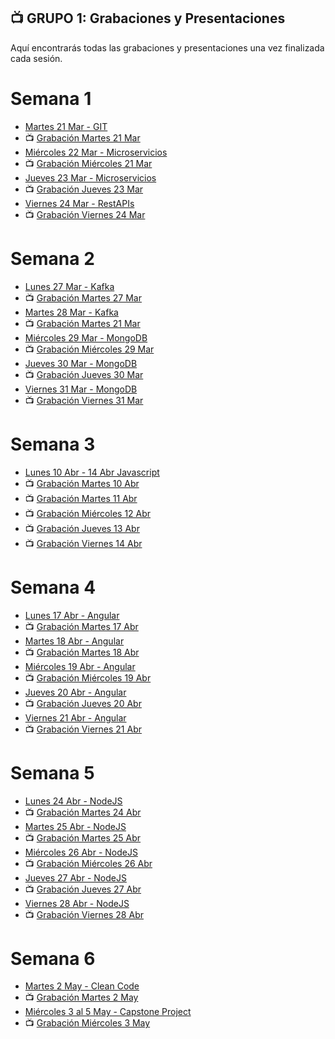 ## 📺 GRUPO 1: Grabaciones y Presentaciones
Aquí encontrarás todas las grabaciones y presentaciones una vez finalizada cada sesión.

# Semana 1
- [Martes 21 Mar - GIT](https://drive.google.com/file/d/1AMk9wmYxpUF_IRWdjsBPO6Ur_XTwvNQ7/view?usp=share_link)
- 📺 [Grabación Martes 21 Mar](https://drive.google.com/file/d/1OJYrENBSMVS3VlId5KdH--mkOIZt3YkU/view?usp=sharing)
- [Miércoles 22 Mar - Microservicios](https://drive.google.com/file/d/1H4VvWE_yJ6G4gQ1lh1j44R46_rIEsSDS/view?usp=sharing)
- 📺 [Grabación Miércoles 21 Mar](https://drive.google.com/file/d/1fNtzzHQCI-mlzwPejd4ryiiwTxPNpXL1/view?usp=sharing)
- [Jueves 23 Mar - Microservicios](https://drive.google.com/file/d/1H4VvWE_yJ6G4gQ1lh1j44R46_rIEsSDS/view?usp=sharing)
- 📺 [Grabación Jueves 23 Mar](https://drive.google.com/file/d/1fynK6F4_t1b6HtNlk80Xg3PHwLc71v09/view?usp=sharing)
- [Viernes 24 Mar - RestAPIs](https://drive.google.com/file/d/1uf91CQfwRzq2b-T6JcxfHXwVArJDMWpC/view?usp=sharing)
- 📺 [Grabación Viernes 24 Mar](https://drive.google.com/file/d/1cHkWrfr6eonyiDU93_pfz5bVG0a2-nEb/view?usp=sharing)

# Semana 2
- [Lunes 27 Mar - Kafka](https://drive.google.com/file/d/17MiN-nxB-JC4MJChQwTZwe19vgnJ72Zr/view?usp=sharing)
- 📺 [Grabación Martes 27 Mar](https://drive.google.com/file/d/1PxDdEJSXBhe2aJX0KkaFlhCiOSKVAjOr/view?usp=sharing)
- [Martes 28 Mar - Kafka](https://drive.google.com/file/d/17MiN-nxB-JC4MJChQwTZwe19vgnJ72Zr/view?usp=sharing)
- 📺 [Grabación Martes 21 Mar](https://drive.google.com/file/d/1hqZBae-DD36leGjHk2Kq4kR26aiz_f4-/view?usp=sharing)
- [Miércoles 29 Mar - MongoDB](https://drive.google.com/file/d/1cJRJI05yAFDVMmT4H119mOhgJDd5CEqJ/view?usp=share_link)
- 📺 [Grabación Miércoles 29 Mar](https://drive.google.com/file/d/12oIEIqxSi6kJ04Sw_kJl7xTXMHRT88s8/view?usp=sharing)
- [Jueves 30 Mar - MongoDB](https://drive.google.com/file/d/12th8Wc2iHEOCpDXZ3gzBUW9dFKOb3t18/view?usp=sharing)
- 📺 [Grabación Jueves 30 Mar](https://drive.google.com/file/d/1qyWU2LN_QuWWTW1s1hg2DQUTLTlglJPm/view?usp=sharing)
- [Viernes 31 Mar - MongoDB](https://drive.google.com/file/d/1gKsf5zWXFRiU1ul2FxwZRUqxWb6fz2n6/view?usp=sharing)
- 📺 [Grabación Viernes 31 Mar](https://drive.google.com/file/d/1l04aWJo-DNIefl1gA8T86SpYlWwVLXsb/view?usp=sharing)

# Semana 3
- [Lunes 10 Abr - 14 Abr Javascript](https://drive.google.com/file/d/1Kx4C5Y2l0cizfiRdO5JsSNOuQbNuhS-I/view?usp=sharing)
- 📺 [Grabación Martes 10 Abr](https://drive.google.com/file/d/1CNkqbC_VIHVUrnomzo58kPfnZT8lKB7I/view?usp=sharing)
- 📺 [Grabación Martes 11 Abr](https://drive.google.com/file/d/1R5ekenoOvHtxXXncy_jm8B-fU2BwzAKW/view?usp=sharing)
- 📺 [Grabación Miércoles 12 Abr](https://drive.google.com/file/d/1vChdgvgWRVPvJoXi8Gh1o4rXU2SK_M9A/view?usp=sharing)
- 📺 [Grabación Jueves 13 Abr](https://drive.google.com/file/d/1X6VsmSQLZDNKlO1kBFVI467RLl0ziLH-/view?usp=sharing)
- 📺 [Grabación Viernes 14 Abr](https://drive.google.com/file/d/12EzfY04967uXyVPi8TOt3yseg93YVIAT/view?usp=sharing)

# Semana 4
- [Lunes 17 Abr - Angular]()
- 📺 [Grabación Martes 17 Abr]()
- [Martes 18 Abr - Angular]()
- 📺 [Grabación Martes 18 Abr]()
- [Miércoles 19 Abr - Angular]()
- 📺 [Grabación Miércoles 19 Abr]()
- [Jueves 20 Abr - Angular]()
- 📺 [Grabación Jueves 20 Abr]()
- [Viernes 21 Abr - Angular]()
- 📺 [Grabación Viernes 21 Abr]()

# Semana 5
- [Lunes 24 Abr - NodeJS]()
- 📺 [Grabación Martes 24 Abr]()
- [Martes 25 Abr - NodeJS]()
- 📺 [Grabación Martes 25 Abr]()
- [Miércoles 26 Abr - NodeJS]()
- 📺 [Grabación Miércoles 26 Abr]()
- [Jueves 27 Abr - NodeJS]()
- 📺 [Grabación Jueves 27 Abr]()
- [Viernes 28 Abr - NodeJS]()
- 📺 [Grabación Viernes 28 Abr]()

# Semana 6
- [Martes 2 May - Clean Code]()
- 📺 [Grabación Martes 2 May]()
- [Miércoles 3 al 5 May - Capstone Project]()
- 📺 [Grabación Miércoles 3 May]()
